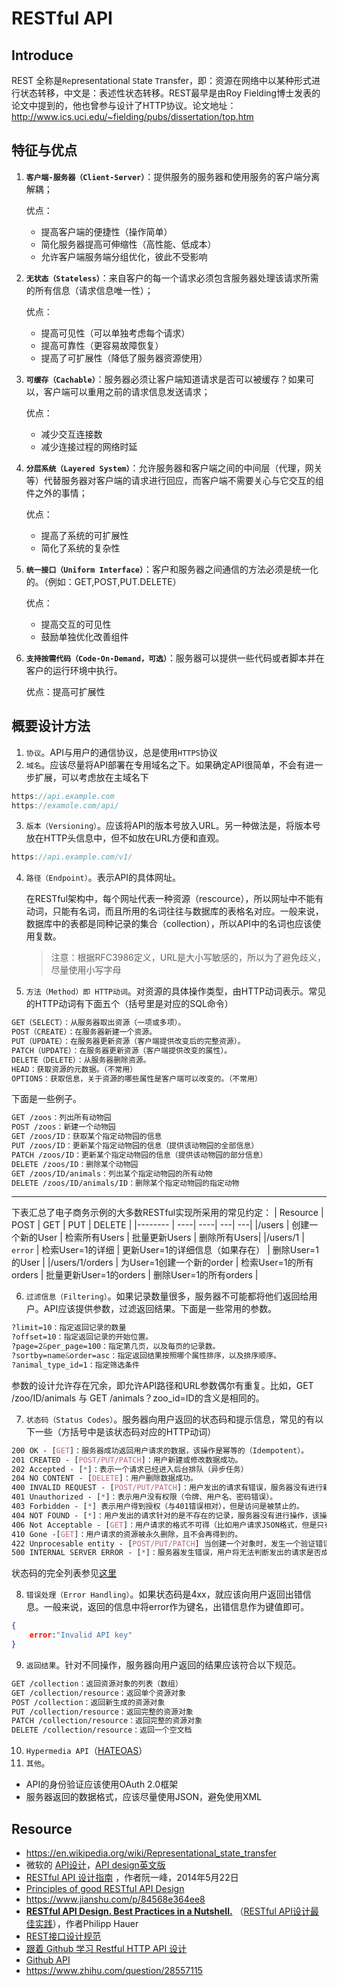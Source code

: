 # RESTful API

## Introduce
REST 全称是`Re`presentational `S`tate `T`ransfer，即：资源在网络中以某种形式进行状态转移，中文是：表述性状态转移。REST最早是由Roy Fielding博士发表的论文中提到的，他也曾参与设计了HTTP协议。论文地址：http://www.ics.uci.edu/~fielding/pubs/dissertation/top.htm

## 特征与优点
1. **`客户端-服务器（Client-Server）`**：提供服务的服务器和使用服务的客户端分离解耦；

   优点：
   - 提高客户端的便捷性（操作简单）
   - 简化服务器提高可伸缩性（高性能、低成本）
   - 允许客户端服务端分组优化，彼此不受影响

2. **`无状态（Stateless）`**：来自客户的每一个请求必须包含服务器处理该请求所需的所有信息（请求信息唯一性）；

   优点：
   - 提高可见性（可以单独考虑每个请求）
   - 提高可靠性（更容易故障恢复）
   - 提高了可扩展性（降低了服务器资源使用）

3. **`可缓存（Cachable）`**：服务器必须让客户端知道请求是否可以被缓存？如果可以，客户端可以重用之前的请求信息发送请求；

   优点：
   - 减少交互连接数
   - 减少连接过程的网络时延

4. **`分层系统（Layered System）`**：允许服务器和客户端之间的中间层（代理，网关等）代替服务器对客户端的请求进行回应，而客户端不需要关心与它交互的组件之外的事情；

   优点：
   - 提高了系统的可扩展性
   - 简化了系统的复杂性

5. **`统一接口（Uniform Interface）`**：客户和服务器之间通信的方法必须是统一化的。（例如：GET,POST,PUT.DELETE）

   优点：
   - 提高交互的可见性
   - 鼓励单独优化改善组件

6. **`支持按需代码（Code-On-Demand，可选）`**：服务器可以提供一些代码或者脚本并在客户的运行环境中执行。

   优点：提高可扩展性

## 概要设计方法
1. `协议`。API与用户的通信协议，总是使用`HTTPS`协议
2. `域名`。应该尽量将API部署在专用域名之下。如果确定API很简单，不会有进一步扩展，可以考虑放在主域名下
```js
https://api.example.com
https://examole.com/api/
```
3. `版本（Versioning）`。应该将API的版本号放入URL。另一种做法是，将版本号放在HTTP头信息中，但不如放在URL方便和直观。
```js
https://api.example.com/v1/
```
4. `路径（Endpoint）`。表示API的具体网址。

    在RESTful架构中，每个网址代表一种资源（rescource），所以网址中不能有动词，只能有名词，而且所用的名词往往与数据库的表格名对应。一般来说，数据库中的表都是同种记录的集合（collection），所以API中的名词也应该使用复数。
    >注意：根据RFC3986定义，URL是大小写敏感的，所以为了避免歧义，尽量使用小写字母
5. `方法（Method）即 HTTP动词`。对资源的具体操作类型，由HTTP动词表示。常见的HTTP动词有下面五个（括号里是对应的SQL命令）
```css
GET（SELECT）：从服务器取出资源（一项或多项）。
POST（CREATE）：在服务器新建一个资源。
PUT（UPDATE）：在服务器更新资源（客户端提供改变后的完整资源）。
PATCH（UPDATE）：在服务器更新资源（客户端提供改变的属性）。
DELETE（DELETE）：从服务器删除资源。
HEAD：获取资源的元数据。（不常用）
OPTIONS：获取信息，关于资源的哪些属性是客户端可以改变的。（不常用）
```
下面是一些例子。
```css
GET /zoos：列出所有动物园
POST /zoos：新建一个动物园
GET /zoos/ID：获取某个指定动物园的信息
PUT /zoos/ID：更新某个指定动物园的信息（提供该动物园的全部信息）
PATCH /zoos/ID：更新某个指定动物园的信息（提供该动物园的部分信息）
DELETE /zoos/ID：删除某个动物园
GET /zoos/ID/animals：列出某个指定动物园的所有动物
DELETE /zoos/ID/animals/ID：删除某个指定动物园的指定动物
```
----
下表汇总了电子商务示例的大多数RESTful实现所采用的常见约定：
| Resource           | POST | GET | PUT | DELETE |
|--------           | ----| ----| ---| ---|
|/users                | 创建一个新的User | 检索所有Users | 批量更新Users | 删除所有Users|
|/users/1             | `error` | 检索User=1的详细 | 更新User=1的详细信息（如果存在） | 删除User=1的User |
|/users/1/orders   | 为User=1创建一个新的order | 检索User=1的所有orders | 批量更新User=1的orders | 删除User=1的所有orders |

6. `过滤信息（Filtering）`。如果记录数量很多，服务器不可能都将他们返回给用户。API应该提供参数，过滤返回结果。下面是一些常用的参数。
```css
?limit=10：指定返回记录的数量
?offset=10：指定返回记录的开始位置。
?page=2&per_page=100：指定第几页，以及每页的记录数。
?sortby=name&order=asc：指定返回结果按照哪个属性排序，以及排序顺序。
?animal_type_id=1：指定筛选条件
```
参数的设计允许存在冗余，即允许API路径和URL参数偶尔有重复。比如，GET /zoo/ID/animals 与 GET /animals？zoo_id=ID的含义是相同的。

7. `状态码（Status Codes）`。服务器向用户返回的状态码和提示信息，常见的有以下一些（方括号中是该状态码对应的HTTP动词）
``` css
200 OK - [GET]：服务器成功返回用户请求的数据，该操作是幂等的（Idempotent）。
201 CREATED - [POST/PUT/PATCH]：用户新建或修改数据成功。
202 Accepted - [*]：表示一个请求已经进入后台排队（异步任务）
204 NO CONTENT - [DELETE]：用户删除数据成功。
400 INVALID REQUEST - [POST/PUT/PATCH]：用户发出的请求有错误，服务器没有进行新建或修改数据的操作，该操作是幂等的。
401 Unauthorized - [*]：表示用户没有权限（令牌、用户名、密码错误）。
403 Forbidden - [*] 表示用户得到授权（与401错误相对），但是访问是被禁止的。
404 NOT FOUND - [*]：用户发出的请求针对的是不存在的记录，服务器没有进行操作，该操作是幂等的。
406 Not Acceptable - [GET]：用户请求的格式不可得（比如用户请求JSON格式，但是只有XML格式）。
410 Gone -[GET]：用户请求的资源被永久删除，且不会再得到的。
422 Unprocesable entity - [POST/PUT/PATCH] 当创建一个对象时，发生一个验证错误。
500 INTERNAL SERVER ERROR - [*]：服务器发生错误，用户将无法判断发出的请求是否成功。
```
状态码的完全列表参见[这里](http://www.w3.org/Protocols/rfc2616/rfc2616-sec10.html)

8. `错误处理（Error Handling）`。如果状态码是4xx，就应该向用户返回出错信息。一般来说，返回的信息中将error作为键名，出错信息作为键值即可。
```json
{
    error:"Invalid API key"
}
```
9. `返回结果`。针对不同操作，服务器向用户返回的结果应该符合以下规范。
```css
GET /collection：返回资源对象的列表（数组）
GET /collection/resource：返回单个资源对象
POST /collection：返回新生成的资源对象
PUT /collection/resource：返回完整的资源对象
PATCH /collection/resource：返回完整的资源对象
DELETE /collection/resource：返回一个空文档
```
10. `Hypermedia API`（[HATEOAS](http://en.wikipedia.org/wiki/HATEOAS)）
11. `其他`。
- API的身份验证应该使用OAuth 2.0框架
- 服务器返回的数据格式，应该尽量使用JSON，避免使用XML


## Resource
- https://en.wikipedia.org/wiki/Representational_state_transfer
- 微软的 [API设计](https://docs.microsoft.com/zh-cn/azure/architecture/best-practices/api-design)，[API design英文版](https://docs.microsoft.com/en-us/azure/architecture/best-practices/api-design)
- [RESTful API 设计指南](http://www.ruanyifeng.com/blog/2014/05/restful_api.html) ，作者阮一峰，2014年5月22日
- [Principles of good RESTful API Design](https://codeplanet.io/principles-good-restful-api-design/)
- https://www.jianshu.com/p/84568e364ee8
- [**RESTful API Design. Best Practices in a Nutshell.**](https://blog.philipphauer.de/restful-api-design-best-practices/) （[RESTful API设计最佳实践](https://www.zcfy.cc/article/restful-api-design-best-practices-in-a-nutshell-4388.html?hmsr=toutiao.io&utm_medium=toutiao.io&utm_source=toutiao.io)），作者Philipp Hauer
- [REST接口设计规范](http://wangwei.info/about-rest-api/)
- [跟着 Github 学习 Restful HTTP API 设计](http://cizixs.com/2016/12/12/restful-api-design-guide/)
- [Github API](https://developer.github.com/v3/)
- https://www.zhihu.com/question/28557115